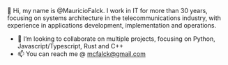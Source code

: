 👋 Hi, my name is @MauricioFalck.
I work in IT for more than 30 years, focusing on systems architecture in the telecommunications industry, with
experience in applications development, implementation and operations. 
- 💞️ I’m looking to collaborate on multiple projects, focusing on Python, Javascript/Typescript, Rust and C++
- 📫 You can reach me @ mcfalck@gmail.com

<!---
MauricioFalck/MauricioFalck is a ✨ special ✨ repository because its `README.md` (this file) appears on your GitHub profile.
You can click the Preview link to take a look at your changes.
--->
